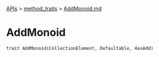 [APIs](../index.md) > [method_traits](./index.md) > [AddMonoid.md]()

# AddMonoid

```
trait AddMonoid(CollectionElement, Defaultable, HasAdd)
```
